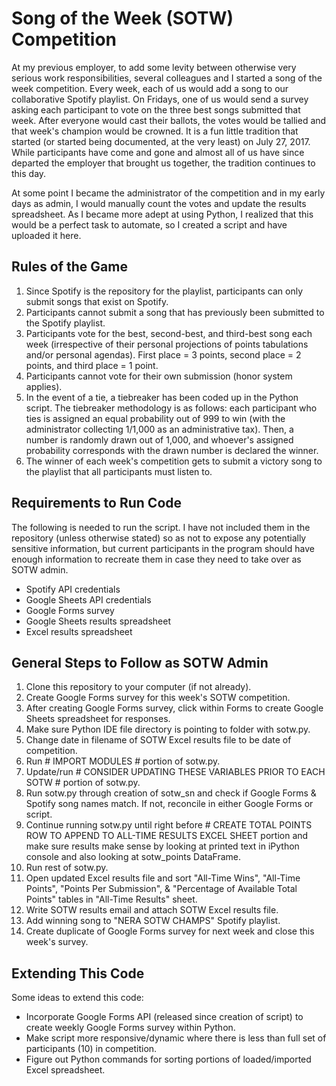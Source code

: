 # Song of the Week (SOTW) Competition

At my previous employer, to add some levity between otherwise very serious work responsibilities, several colleagues and I started a song of the week competition. Every week, each of us would add a song to our collaborative Spotify playlist. On Fridays, one of us would send a survey asking each participant to vote on the three best songs submitted that week. After everyone would cast their ballots, the votes would be tallied and that week's champion would be crowned. It is a fun little tradition that started (or started being documented, at the very least) on July 27, 2017. While participants have come and gone and almost all of us have since departed the employer that brought us together, the tradition continues to this day.

At some point I became the administrator of the competition and in my early days as admin, I would manually count the votes and update the results spreadsheet. As I became more adept at using Python, I realized that this would be a perfect task to automate, so I created a script and have uploaded it here.

## Rules of the Game
1) Since Spotify is the repository for the playlist, participants can only submit songs that exist on Spotify.
2) Participants cannot submit a song that has previously been submitted to the Spotify playlist.
3) Participants vote for the best, second-best, and third-best song each week (irrespective of their personal projections of points tabulations and/or personal agendas). First place = 3 points, second place = 2 points, and third place = 1 point.
4) Participants cannot vote for their own submission (honor system applies).
5) In the event of a tie, a tiebreaker has been coded up in the Python script. The tiebreaker methodology is as follows: each participant who ties is assigned an equal probability out of 999 to win (with the administrator collecting 1/1,000 as an administrative tax). Then, a number is randomly drawn out of 1,000, and whoever's assigned probability corresponds with the drawn number is declared the winner.
6) The winner of each week's competition gets to submit a victory song to the playlist that all participants must listen to.

## Requirements to Run Code
The following is needed to run the script. I have not included them in the repository (unless otherwise stated) so as not to expose any potentially sensitive information, but current participants in the program should have enough information to recreate them in case they need to take over as SOTW admin.
- Spotify API credentials
- Google Sheets API credentials
- Google Forms survey
- Google Sheets results spreadsheet
- Excel results spreadsheet

## General Steps to Follow as SOTW Admin
1) Clone this repository to your computer (if not already).
2) Create Google Forms survey for this week's SOTW competition.
3) After creating Google Forms survey, click within Forms to create Google Sheets spreadsheet for responses.
4) Make sure Python IDE file directory is pointing to folder with sotw.py.
5) Change date in filename of SOTW Excel results file to be date of competition.
6) Run # IMPORT MODULES # portion of sotw.py.
7) Update/run # CONSIDER UPDATING THESE VARIABLES PRIOR TO EACH SOTW # portion of sotw.py.
8) Run sotw.py through creation of sotw_sn and check if Google Forms & Spotify song names match. If not, reconcile in either Google Forms or script.
9) Continue running sotw.py until right before # CREATE TOTAL POINTS ROW TO APPEND TO ALL-TIME RESULTS EXCEL SHEET portion and make sure results make sense by looking at printed text in iPython console and also looking at sotw_points DataFrame.
10) Run rest of sotw.py.
11) Open updated Excel results file and sort "All-Time Wins", "All-Time Points", "Points Per Submission", & "Percentage of Available Total Points" tables in "All-Time Results" sheet.
12) Write SOTW results email and attach SOTW Excel results file.
13) Add winning song to "NERA SOTW CHAMPS" Spotify playlist.
14) Create duplicate of Google Forms survey for next week and close this week's survey.

## Extending This Code
Some ideas to extend this code:
- Incorporate Google Forms API (released since creation of script) to create weekly Google Forms survey within Python.
- Make script more responsive/dynamic where there is less than full set of participants (10) in competition.
- Figure out Python commands for sorting portions of loaded/imported Excel spreadsheet.
